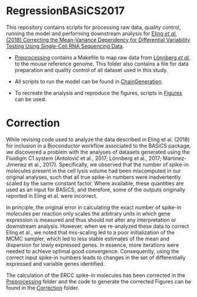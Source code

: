 # RegressionBASiCS2017

This repository contains scripts for processing raw data, quality control, running the model and performing downstream analysis for [Eling *et al.* (2018) Correcting the Mean-Variance Dependency for Differential Variability Testing Using Single-Cell RNA Sequencing Data](https://www.cell.com/cell-systems/fulltext/S2405-4712(18)30278-3).

* [Preprocessing](../master/Preprocessing/) contains a Makefile to map raw data from [L&ouml;nnberg *et al.*](http://immunology.sciencemag.org/content/2/9/eaal2192) to the mouse reference genome.
  This folder also contains a file for data preparation and quality control of all dataset used in this study.

* All scripts to run the model can be found in [ChainGeneration](../master/ChainGeneration).

* To recreate the analysis and reproduce the figures, scripts in [Figures](../master/Figures) can be used.

# Correction

While revising code used to analyze the data described in Eling et al. (2018) for inclusion in a Bioconductor workflow associated to the BASiCS package, we discovered a problem with the analyses of datasets generated using the Fluidigm C1 system (Antolović et al., 2017; Lönnberg et al., 2017; Martinez-Jimenez et al., 2017). 
Specifically, we observed that the number of spike-in molecules present in the cell lysis volume had been miscomputed in our original analyses, such that all true spike-in numbers were inadvertently scaled by the same constant factor. 
Where available, these quantities are used as an input for BASiCS, and therefore, some of the outputs originally reported in Eling et al. were incorrect.

In principle, the original error in calculating the exact number of spike-in molecules per reaction only scales the arbitrary units in which gene expression is measured and thus should not alter any interpretation or downstream analysis. 
However, when we re-analyzed these data to correct Eling et al., we noted that mis-scaling led to a poor initialization of the MCMC sampler, which led to less stable estimates of the mean and dispersion for lowly expressed genes. 
In essence, more iterations were needed to achieve optimal good convergence. 
Consequently, using the correct input spike-in numbers leads to changes in the set of differentially expressed and variable genes identified.

The calculation of the ERCC spike-in molecules has been corrected in the [Preprocessing](../master/Preprocessing/) folder and the code to generate the corrected Figures can be found in the [Correction](../master/Correction/) folder.
